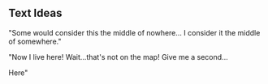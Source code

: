 ## Text Ideas

"Some would consider this the middle of nowhere... I consider it the middle of somewhere."

"Now I live here! Wait...that's not on the map! Give me a second...

Here"

